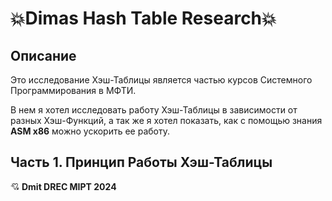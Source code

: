 # 💥Dimas Hash Table Research💥
## Описание

Это исследование Хэш-Таблицы является частью курсов Системного Программирования в МФТИ.

В нем я хотел исследовать работу Хэш-Таблицы в зависимости от разных Хэш-Функций, а так же я хотел показать, как с помощью знания **ASM x86** можно ускорить ее работу.

## Часть 1. Принцип Работы Хэш-Таблицы



💘 **Dmit DREC MIPT 2024**
